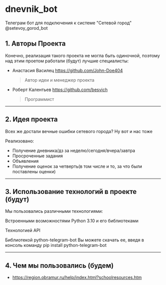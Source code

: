 # dnevnik_bot
Телеграм бот для подключения к системе "Сетевой город"
@setevoy_gorod_bot


<!-- Для тестировщиков: управление на стрелочки, прыжок - пробел! <3 -->
## 1. Авторы Проекта
Конечно, реализация такого проекта не могла быть одиночной, поэтому над этим проетом работали (будут) лучшие специалисты:

* Анастасия Василец  https://github.com/John-Doe404
  > Автор идеи и менеджер проекта

* Роберт Калентьев  https://github.com/besvich
  > Программист 

---
## 2. Идея проекта
Всех же достали вечные ошибки сетевого города? Ну вот и нас тоже

Реализовано:

* Получение дневника/дз за неделю/сегодня/вчера/завтра
* Просроченные задания
* Объявления
* Получение оценок за четверть(в том числе и то, за что были поставлены оценки)


---
## 3. Использование технологий в проекте (будут)
  Мы пользовались различными технологиями:

Встроенными возможностями Python 3.10 и его библиотеками

Технологией API

Библиотекой python-telegram-bot
Вы можете скачать ее, введя в консоль команду pip install python-telegram-bot

---
## 4. Чем мы пользовались (будем)
* https://region.obramur.ru/help/index.html?schoolresources.htm
